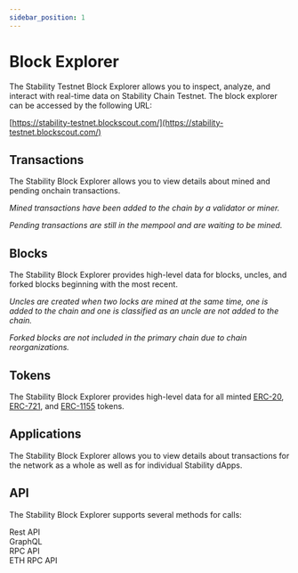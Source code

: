 ```yaml
---
sidebar_position: 1
---
```


# Block Explorer

The Stability Testnet Block Explorer allows you to inspect, analyze, and interact with real-time data on Stability Chain Testnet. The block explorer can be accessed by the following URL:  
  
[https://stability-testnet.blockscout.com/](https://stability-testnet.blockscout.com/)

## Transactions

The Stability Block Explorer allows you to view details about mined and pending onchain transactions.  
  
_Mined transactions have been added to the chain by a validator or miner._  
  
_Pending transactions are still in the mempool and are waiting to be mined._  

## Blocks

The Stability Block Explorer provides high-level data for blocks, uncles, and forked blocks beginning with the most recent.  
  
_Uncles are created when two locks are mined at the same time, one is added to the chain and one is classified as an uncle are not added to the chain._  
  
_Forked blocks are not included in the primary chain due to chain reorganizations._  

## Tokens
  
The Stability Block Explorer provides high-level data for all minted [ERC-20](https://eips.ethereum.org/EIPS/eip-20), [ERC-721](https://eips.ethereum.org/EIPS/eip-721), and [ERC-1155](https://eips.ethereum.org/EIPS/eip-1155) tokens.

## Applications

The Stability Block Explorer allows you to view details about transactions for the network as a whole as well as for individual Stability dApps.

## API
  
The Stability Block Explorer supports several methods for calls:
  
Rest API  
GraphQL  
RPC API  
ETH RPC API  
